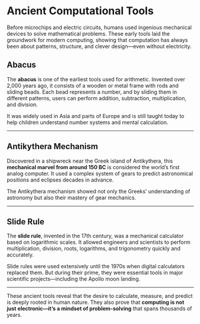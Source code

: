 # Ancient Computational Tools

Before microchips and electric circuits, humans used ingenious mechanical devices to solve mathematical problems. These early tools laid the groundwork for modern computing, showing that computation has always been about patterns, structure, and clever design—even without electricity.

## Abacus

The **abacus** is one of the earliest tools used for arithmetic. Invented over 2,000 years ago, it consists of a wooden or metal frame with rods and sliding beads. Each bead represents a number, and by sliding them in different patterns, users can perform addition, subtraction, multiplication, and division.

It was widely used in Asia and parts of Europe and is still taught today to help children understand number systems and mental calculation.

---

## Antikythera Mechanism

Discovered in a shipwreck near the Greek island of Antikythera, this **mechanical marvel from around 150 BC** is considered the world’s first analog computer. It used a complex system of gears to predict astronomical positions and eclipses decades in advance.

The Antikythera mechanism showed not only the Greeks’ understanding of astronomy but also their mastery of gear mechanics.

---

## Slide Rule

The **slide rule**, invented in the 17th century, was a mechanical calculator based on logarithmic scales. It allowed engineers and scientists to perform multiplication, division, roots, logarithms, and trigonometry quickly and accurately.

Slide rules were used extensively until the 1970s when digital calculators replaced them. But during their prime, they were essential tools in major scientific projects—including the Apollo moon landing.

---

These ancient tools reveal that the desire to calculate, measure, and predict is deeply rooted in human nature. They also prove that **computing is not just electronic—it’s a mindset of problem-solving** that spans thousands of years.
